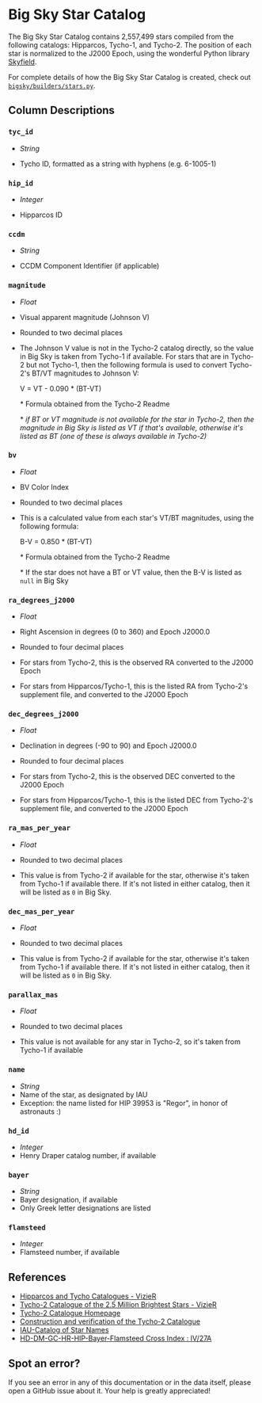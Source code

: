 # Big Sky Star Catalog

The Big Sky Star Catalog contains 2,557,499 stars compiled from the following catalogs: Hipparcos, Tycho-1, and Tycho-2. The position of each star is normalized to the J2000 Epoch, using the wonderful Python library [Skyfield](https://github.com/skyfielders/python-skyfield).

For complete details of how the Big Sky Star Catalog is created, check out [`bigsky/builders/stars.py`](../src/bigsky/builders/stars.py).

## Column Descriptions

### `tyc_id`

- _String_

- Tycho ID, formatted as a string with hyphens (e.g. 6-1005-1)

### `hip_id`

- _Integer_

- Hipparcos ID

### `ccdm`

- _String_

- CCDM Component Identifier (if applicable)

### `magnitude`

- _Float_

- Visual apparent magnitude (Johnson V)
- Rounded to two decimal places
- The Johnson V value is not in the Tycho-2 catalog directly, so the value in Big Sky is taken from Tycho-1 if available. For stars that are in Tycho-2 but not Tycho-1, then the following formula is used to convert Tycho-2's BT/VT magnitudes to Johnson V:

    V = VT - 0.090 * (BT-VT)

    \* Formula obtained from the Tycho-2 Readme
    
    \* _if BT or VT magnitude is not available for the star in Tycho-2, then the magnitude in Big Sky is listed as VT if that's available, otherwise it's listed as BT (one of these is always available in Tycho-2)_

### `bv`

- _Float_

- BV Color Index
- Rounded to two decimal places
- This is a calculated value from each star's VT/BT magnitudes, using the following formula:

    B-V = 0.850 * (BT-VT)

    \* Formula obtained from the Tycho-2 Readme

    \* If the star does not have a BT or VT value, then the B-V is listed as `null` in Big Sky

### `ra_degrees_j2000`

- _Float_

- Right Ascension in degrees (0 to 360) and Epoch J2000.0
- Rounded to four decimal places
- For stars from Tycho-2, this is the observed RA converted to the J2000 Epoch
- For stars from Hipparcos/Tycho-1, this is the listed RA from Tycho-2's supplement file, and converted to the J2000 Epoch

### `dec_degrees_j2000`

- _Float_

- Declination in degrees (-90 to 90) and Epoch J2000.0
- Rounded to four decimal places
- For stars from Tycho-2, this is the observed DEC converted to the J2000 Epoch
- For stars from Hipparcos/Tycho-1, this is the listed DEC from Tycho-2's supplement file, and converted to the J2000 Epoch

### `ra_mas_per_year`

- _Float_

- Rounded to two decimal places
- This value is from Tycho-2 if available for the star, otherwise it's taken from Tycho-1 if available there. If it's not listed in either catalog, then it will be listed as `0` in Big Sky.

### `dec_mas_per_year`

- _Float_

- Rounded to two decimal places
- This value is from Tycho-2 if available for the star, otherwise it's taken from Tycho-1 if available there. If it's not listed in either catalog, then it will be listed as `0` in Big Sky.

### `parallax_mas`

- _Float_

- Rounded to two decimal places
- This value is not available for any star in Tycho-2, so it's taken from Tycho-1 if available

### `name`

- _String_
- Name of the star, as designated by IAU
- Exception: the name listed for HIP 39953 is "Regor", in honor of astronauts :)

### `hd_id`

- _Integer_
- Henry Draper catalog number, if available

### `bayer`

- _String_
- Bayer designation, if available
- Only Greek letter designations are listed

### `flamsteed`

- _Integer_
- Flamsteed number, if available


## References
- [Hipparcos and Tycho Catalogues - VizieR](https://cdsarc.cds.unistra.fr/viz-bin/cat/I/239)
- [Tycho-2 Catalogue of the 2.5 Million Brightest Stars - VizieR](https://cdsarc.cds.unistra.fr/viz-bin/cat/I/259#/article)
- [Tycho-2 Catalogue Homepage](https://www.astro.ku.dk/~erik/Tycho-2/)
- [Construction and verification of the Tycho-2 Catalogue](https://ui.adsabs.harvard.edu/abs/2000A%26A...357..367H/abstract)
- [IAU-Catalog of Star Names](https://exopla.net/star-names/modern-iau-star-names/)
- [HD-DM-GC-HR-HIP-Bayer-Flamsteed Cross Index : IV/27A](https://cdsarc.u-strasbg.fr/viz-bin/Cat?IV/27A#/article)

## Spot an error?
If you see an error in any of this documentation or in the data itself, please open a GitHub issue about it. Your help is greatly appreciated!
